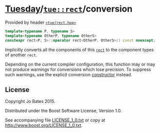 [Tuesday](../../../README.md)/[`tue::rect`](../../headers/rect.md)/conversion
=============================================================================
Provided by header [`<tue/rect.hpp>`](../../headers/rect.md)

```c++
template<typename P, typename S>
template<typename OtherP, typename OtherS>
constexpr rect<P, S>::operator rect<OtherP, OtherS>() const noexcept;
```

Implicitly converts all the components of this [`rect`](../../headers/rect.md)
to the component types of another `rect`.

Depending on the current compiler configuration, this function may or may not
produce warnings for conversions which lose precision. To suppress such
warnings, use the explicit conversion [constructor](constructor.md) instead.

License
-------
Copyright Jo Bates 2015.

Distributed under the Boost Software License, Version 1.0.

See accompanying file [LICENSE_1_0.txt](../../../LICENSE_1_0.txt) or copy at
http://www.boost.org/LICENSE_1_0.txt.

